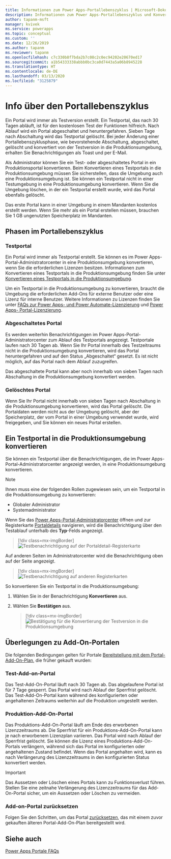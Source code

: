 ```yaml
---
title: Informationen zum Power Apps-Portallebenszyklus | Microsoft-Dokumentation
description: Informationen zum Power Apps-Portallebenszyklus und Konvertieren von einer Testversion in eine Produktionsumgebung.
author: tapanm-msft
manager: kvivek
ms.service: powerapps
ms.topic: conceptual
ms.custom: ''
ms.date: 12/26/2019
ms.author: tapanm
ms.reviewer: tapanm
ms.openlocfilehash: c7c330b8f7bda2b7c08c2c0ec94202e20670ed17
ms.sourcegitcommit: a1b54333338abbb0bc3ca0d7443a5a06b8945228
ms.translationtype: HT
ms.contentlocale: de-DE
ms.lasthandoff: 03/13/2020
ms.locfileid: "3125879"
---
```

# <a name="about-portal-lifecycle"></a>Info über den Portallebenszyklus

Ein Portal wird immer als Testversion erstellt. Ein Testportal, das nach 30 Tagen abläuft, ist für den kostenlosen Test der Funktionen hilfreich. Nach Ablauf wird ein Portal abgeschaltet und heruntergefahren. Sieben Tage nach Abschaltung wird das Testportal gelöscht. Bei jeder Änderung einer Portallebenszyklusphase, wie bevorstehende Abschaltung, abgeschaltet, gelöscht und konvertiert von der Testversion in die Produktionsumgebung, erhalten Sie Benachrichtigungen als Toast und per E-Mail.

Als Administrator können Sie ein Test- oder abgeschaltetes Portal in ein Produktionsportal konvertieren. Beim Konvertieren eines Testportals in die Produktionsumgebung müssen Sie sicherstellen, dass die Umgebung auch eine Produktionsumgebung ist. Sie können ein Testportal nicht in einer Testumgebung in eine Produktionsumgebung konvertieren. Wenn Sie die Umgebung löschen, in der ein Testportal erstellt wurde, wird das Portal ebenfalls gelöscht.

Das erste Portal kann in einer Umgebung in einem Mandanten kostenlos erstellt werden. Wenn Sie mehr als ein Portal erstellen müssen, brauchen Sie 1 GB ungenutzten Speicherplatz im Mandanten.

## <a name="stages-in-portal-lifecycle"></a>Phasen im Portallebenszyklus

### <a name="trial-portal"></a>Testportal

Ein Portal wird immer als Testportal erstellt. Sie können es im Power Apps-Portal-Administratorcenter in eine Produktionsumgebung konvertieren, wenn Sie die erforderlichen Lizenzen besitzen. Informationen zum Konvertieren eines Testportals in die Produktionsumgebung finden Sie unter [Konvertieren eines Testportals in die Produktionsumgebung](#convert-a-trial-portal-to-production).

Um ein Testportal in die Produktionsumgebung zu konvertieren, braucht die Umgebung die erforderlichen Add-Ons für externe Benutzer oder eine Lizenz für interne Benutzer. Weitere Informationen zu Lizenzen finden Sie unter [FAQs zur Power Apps- und Power Automate-Lizenzierung](https://docs.microsoft.com/power-platform/admin/powerapps-flow-licensing-faq) und [Power Apps- Portal-Lizenzierung](https://docs.microsoft.com/power-platform/admin/powerapps-flow-licensing-faq#can-you-share-more-details-regarding-the-new-power-apps-portals-licensing).

### <a name="suspended-portal"></a>Abgeschaltetes Portal

Es werden weiterhin Benachrichtigungen im Power Apps-Portal-Administratorcenter zum Ablauf des Testportals angezeigt. Testportale laufen nach 30 Tagen ab. Wenn Sie Ihr Portal innerhalb des Testzeitraums nicht in die Produktionsumgebung konvertieren, wird das Portal heruntergefahren und auf den Status „Abgeschaltet“ gesetzt. Es ist nicht möglich, auf das Portal nach dem Ablauf zuzugreifen.

Das abgeschaltete Portal kann aber noch innerhalb von sieben Tagen nach Abschaltung in die Produktionsumgebung konvertiert werden. 

### <a name="deleted-portal"></a>Gelöschtes Portal

Wenn Sie Ihr Portal nicht innerhalb von sieben Tagen nach Abschaltung in die Produktionsumgebung konvertieren, wird das Portal gelöscht. Die Portaldaten werden nicht aus der Umgebung gelöscht, aber der Speicherplatz, der vom Portal in einer Umgebung verwendet wurde, wird freigegeben, und Sie können ein neues Portal erstellen.

## <a name="convert-a-trial-portal-to-production"></a>Ein Testportal in die Produktionsumgebung konvertieren

Sie können ein Testportal über die Benachrichtigungen, die im Power Apps-Portal-Administratorcenter angezeigt werden, in eine Produktionsumgebung konvertieren.

> [!NOTE]
> Ihnen muss eine der folgenden Rollen zugewiesen sein, um ein Testportal in die Produktionsumgebung zu konvertieren:
> - Globaler Administrator
> - Systemadministrator

Wenn Sie das [Power Apps-Portal-Administratorcenter](admin-overview.md) öffnen und zur Registerkarte [Portaldetails](portal-details.md) navigieren, wird die Benachrichtigung über den Testablauf unterhalb des **Typ**-Felds angezeigt.

> [!div class=mx-imgBorder]
> ![Testbenachrichtigung auf der Portaldetail-Registerkarte](../media/admin-center-convert-notif.png "Testbenachrichtigung auf der Portaldetail-Registerkarte")

Auf anderen Seiten im Administratorcenter wird die Benachrichtigung oben auf der Seite angezeigt.

> [!div class=mx-imgBorder]
> ![Testbenachrichtigung auf anderen Registerkarten](../media/admin-center-convert-notif-all.png "Testbenachrichtigung auf anderen Registerkarten")

So konvertieren Sie ein Testportal in die Produktionsumgebung:

1.  Wählen Sie in der Benachrichtigung **Konvertieren** aus.

2.  Wählen Sie **Bestätigen** aus.

    > [!div class=mx-imgBorder]
    > ![Bestätigung für die Konvertierung der Testversion in die Produktionsumgebung](../media/trial-to-prod-confirm.png "Bestätigung für die Konvertierung der Testversion in die Produktionsumgebung")

## <a name="considerations-for-add-on-portals"></a>Überlegungen zu Add-On-Portalen

Die folgenden Bedingungen gelten für Portale [Bereitstellung mit dem Portal-Add-On-Plan](../provision-portal-add-on.md), die früher gekauft wurden:

### <a name="trial-add-on-portal"></a>Test-Add-on-Portal

Das Test-Add-On-Portal läuft nach 30 Tagen ab. Das abgelaufene Portal ist für 7 Tage gesperrt. Das Portal wird nach Ablauf der Sperrfrist gelöscht. Das Test-Add-On-Portal kann während des konfigurierten oder angehaltenen Zeitraums weiterhin auf die Produktion umgestellt werden.

### <a name="production-add-on-portal"></a>Produktion-Add-On-Portal

Das Produktions-Add-On-Portal läuft am Ende des erworbenen Lizenzzeitraums ab. Die Sperrfrist für ein Produktions-Add-On-Portal kann je nach erworbenem Lizenzplan variieren. Das Portal wird nach Ablauf der Sperrfrist gelöscht. Sie können die Lizenz eines Produktions-Add-On-Portals verlängern, während sich das Portal im konfigurierten oder angehaltenen Zustand befindet. Wenn das Portal angehalten wird, kann es nach Verlängerung des Lizenzzeitraums in den konfigurierten Status konvertiert werden.

> [!IMPORTANT]
> Das Aussetzen oder Löschen eines Portals kann zu Funktionsverlust führen. Stellen Sie eine zeitnahe Verlängerung des Lizenzzeitraums für das Add-On-Portal sicher, um ein Aussetzen oder Löschen zu vermeiden.

### <a name="reset-add-on-portal"></a>Add-on-Portal zurücksetzen

Folgen Sie den Schritten, um das Portal [zurücksetzen](reset-portal.md), das mit einem zuvor gekauften älteren Portal-Add-On-Plan bereitgestellt wird.

## <a name="see-also"></a>Siehe auch

[Power Apps Portale FAQs](../faq.md)
